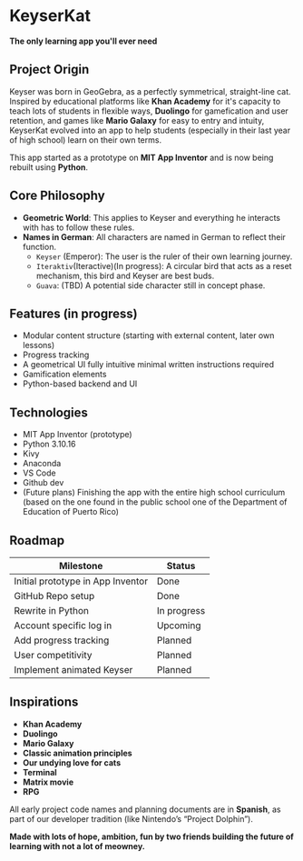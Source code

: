 # KeyserKat

**The only learning app you'll ever need**

## Project Origin

Keyser was born in GeoGebra, as a perfectly symmetrical, straight-line cat. Inspired by educational platforms like **Khan Academy** for it's capacity to teach lots of students in flexible ways, **Duolingo** for gamefication and user retention, and games like **Mario Galaxy** for easy to entry and intuity, KeyserKat evolved into an app to help students (especially in their last year of high school) learn on their own terms.

This app started as a prototype on **MIT App Inventor** and is now being rebuilt using **Python**.

## Core Philosophy

- **Geometric World**: This applies to Keyser and everything he interacts with has to follow these rules.
- **Names in German**: All characters are named in German to reflect their function.
  - `Keyser` (Emperor): The user is the ruler of their own learning journey.
  - `Iteraktiv`(Iteractive)(In progress): A circular bird that acts as a reset mechanism, this bird and Keyser are best buds.
  - `Guava`: (TBD) A potential side character still in concept phase.

## Features (in progress)
- Modular content structure (starting with external content, later own lessons)
- Progress tracking
- A geometrical UI fully intuitive minimal written instructions required
- Gamification elements
- Python-based backend and UI

## Technologies
- MIT App Inventor (prototype)
- Python 3.10.16
- Kivy
- Anaconda 
- VS Code
- Github dev 
- (Future plans) Finishing the app with the entire high school curriculum (based on the one found in the public school one of the Department of Education of Puerto Rico) 

## Roadmap

| Milestone | Status |
|-----------|--------|
| Initial prototype in App Inventor | Done |
| GitHub Repo setup | Done |
| Rewrite in Python | In progress |
| Account specific log in| Upcoming |
| Add progress tracking |  Planned |
| User competitivity | Planned | 
| Implement animated Keyser |  Planned |

##  Inspirations

- **Khan Academy**
- **Duolingo**
- **Mario Galaxy**
- **Classic animation principles**
- **Our undying love for cats**
- **Terminal**
- **Matrix movie**
- **RPG**

All early project code names and planning documents are in **Spanish**, as part of our developer tradition (like Nintendo’s “Project Dolphin”).

**Made with lots of hope, ambition, fun by two friends building the future of learning with not a lot of meowney.**
